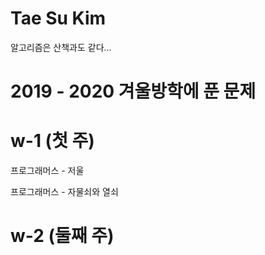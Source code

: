 # Tae Su Kim
알고리즘은 산책과도 같다...



# 2019 - 2020 겨울방학에 푼 문제

# w-1 (첫 주)
프로그래머스 - 저울

프로그래머스 - 자물쇠와 열쇠

# w-2 (둘째 주)
